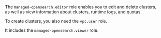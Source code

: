The `managed-opensearch.editor` role enables you to edit and delete clusters, as well as view information about clusters, runtime logs, and quotas.

To create clusters, you also need the `vpc.user` role.

It includes the `managed-opensearch.viewer` role.